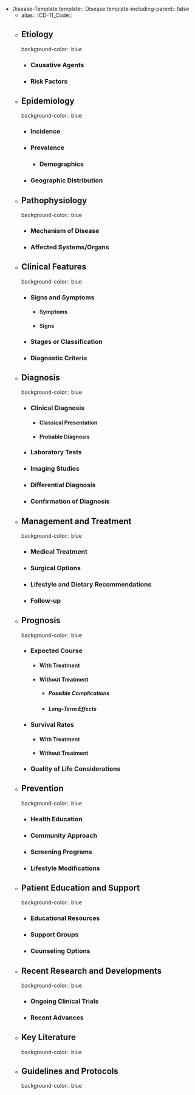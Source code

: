- Disease-Template
  template:: Disease
  template-including-parent:: false
	- alias::
	  ICD-11_Code::
	- ## Etiology
	  background-color:: blue
		- ### Causative Agents
		- ### Risk Factors
	- ## Epidemiology
	  background-color:: blue
		- ### Incidence
		- ### Prevalence
			- ### Demographics
		- ### Geographic Distribution
	- ## Pathophysiology
	  background-color:: blue
		- ### Mechanism of Disease
		- ### Affected Systems/Organs
	- ## Clinical Features
	  background-color:: blue
		- ### Signs and Symptoms
			- #### Symptoms
			- #### Signs
		- ### Stages or Classification
		- ### Diagnostic Criteria
	- ## Diagnosis
	  background-color:: blue
		- ### Clinical Diagnosis
			- #### Classical Presentation
			- #### Probable Diagnosis
		- ### Laboratory Tests
		- ### Imaging Studies
		- ### Differential Diagnosis
		- ### Confirmation of Diagnosis
	- ## Management and Treatment
	  background-color:: blue
		- ### Medical Treatment
		- ### Surgical Options
		- ### Lifestyle and Dietary Recommendations
		- ### Follow-up
	- ## Prognosis
	  background-color:: blue
		- ### Expected Course
			- #### With Treatment
			- #### Without Treatment
				- ##### Possible Complications
				- ##### Long-Term Effects
		- ### Survival Rates
			- #### With Treatment
			- #### Without Treatment
		- ### Quality of Life Considerations
	- ## Prevention
	  background-color:: blue
		- ### Health Education
		- ### Community Approach
		- ### Screening Programs
		- ### Lifestyle Modifications
	- ## Patient Education and Support
	  background-color:: blue
		- ### Educational Resources
		- ### Support Groups
		- ### Counseling Options
	- ## Recent Research and Developments
	  background-color:: blue
		- ### Ongoing Clinical Trials
		- ### Recent Advances
	- ## Key Literature
	  background-color:: blue
	- ## Guidelines and Protocols
	  background-color:: blue